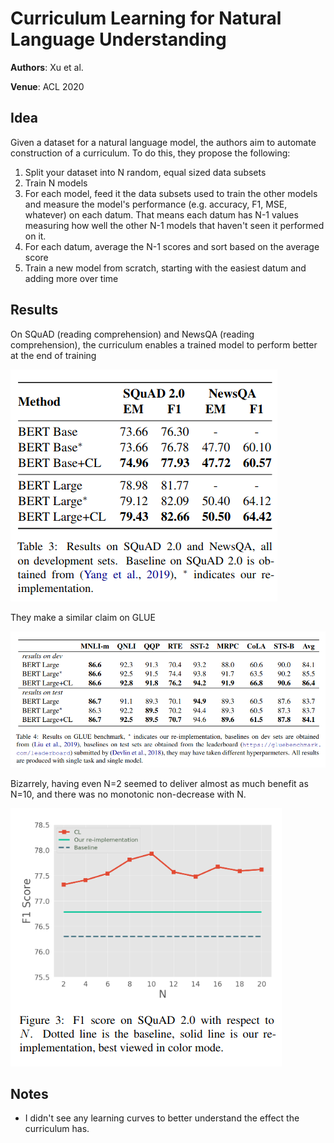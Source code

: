 # Curriculum Learning for Natural Language Understanding

__Authors__: Xu et al.

__Venue__: ACL 2020

## Idea

Given a dataset for a natural language model, the authors aim
to automate construction of a curriculum. To do this, they propose the
following:

1. Split your dataset into N random, equal sized data subsets
2. Train N models
3. For each model, feed it the data subsets used to train the other models
 and measure the model's performance (e.g. accuracy, F1, MSE, whatever) on each datum. That means each datum has 
 N-1 values measuring how well the other N-1 models that haven't seen it performed
 on it.
4. For each datum, average the N-1 scores and sort based on the average score
5. Train a new model from scratch, starting with the easiest datum and adding more over time

## Results

On SQuAD (reading comprehension) and NewsQA (reading comprehension), the curriculum enables
a trained model to perform better at the end of training

![](results_squad_newsqa.png)

They make a similar claim on GLUE

![](results_glue.png)

Bizarrely, having even N=2 seemed to deliver almost as much benefit as N=10,
and there was no monotonic non-decrease with N.

![](results_effect_of_n.png)

## Notes

- I didn't see any learning curves to better understand the effect the curriculum has.